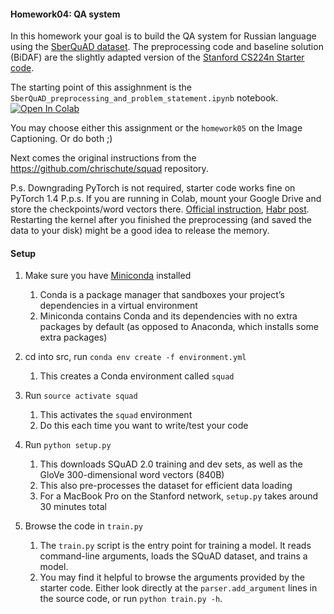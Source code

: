 #### Homework04: QA system

In this homework your goal is to build the QA system for Russian language using the [SberQuAD dataset](https://arxiv.org/pdf/1912.09723.pdf). The preprocessing code and baseline solution (BiDAF) are the slightly adapted version of the [Stanford CS224n Starter code](https://github.com/chrischute/squad).

The starting point of this assighnment is the `SberQuAD_preprocessing_and_problem_statement.ipynb` notebook.
[![Open In Colab](https://colab.research.google.com/assets/colab-badge.svg)](https://colab.research.google.com/github/neychev/made_nlp_course/blob/master/homeworks/homework04/SberQuAD_preprocessing_and_problem_statement.ipynb)


You may choose either this assignment or the `homework05` on the Image Captioning. Or do both ;) 

Next comes the original instructions from the https://github.com/chrischute/squad repository.

P.s. Downgrading PyTorch is not required, starter code works fine on PyTorch 1.4
P.p.s. If you are running in Colab, mount your Google Drive and store the checkpoints/word vectors there. [Official instruction](https://colab.research.google.com/notebooks/io.ipynb), [Habr post](https://habr.com/ru/post/348058/). Restarting the kernel after you finished the preprocessing (and saved the data to your disk) might be a good idea to release the memory.

#### Setup

1. Make sure you have [Miniconda](https://docs.conda.io/en/latest/miniconda.html) installed
    1. Conda is a package manager that sandboxes your project’s dependencies in a virtual environment
    2. Miniconda contains Conda and its dependencies with no extra packages by default (as opposed to Anaconda, which installs some extra packages)

2. cd into src, run `conda env create -f environment.yml`
    1. This creates a Conda environment called `squad`

3. Run `source activate squad`
    1. This activates the `squad` environment
    2. Do this each time you want to write/test your code
  
4. Run `python setup.py`
    1. This downloads SQuAD 2.0 training and dev sets, as well as the GloVe 300-dimensional word vectors (840B)
    2. This also pre-processes the dataset for efficient data loading
    3. For a MacBook Pro on the Stanford network, `setup.py` takes around 30 minutes total  

5. Browse the code in `train.py`
    1. The `train.py` script is the entry point for training a model. It reads command-line arguments, loads the SQuAD dataset, and trains a model.
    2. You may find it helpful to browse the arguments provided by the starter code. Either look directly at the `parser.add_argument` lines in the source code, or run `python train.py -h`.
